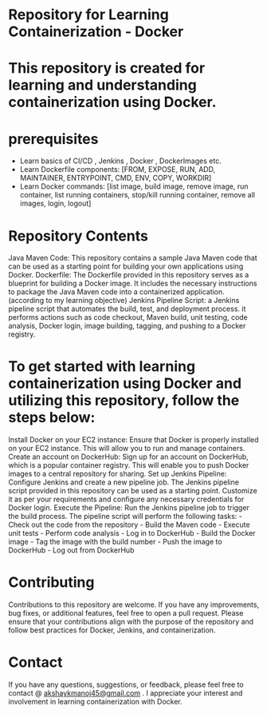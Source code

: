 # Repository for Learning Containerization - Docker
# This repository is created for learning and understanding containerization using Docker.

# prerequisites
- Learn basics of CI/CD , Jenkins , Docker , DockerImages etc.
- Learn Dockerfile components: [FROM, EXPOSE, RUN, ADD, MAINTAINER, ENTRYPOINT, CMD, ENV, COPY, WORKDIR]
- Learn Docker commands: [list image, build image, remove image, run container, list running containers, stop/kill running container, remove all images, login, logout]

# Repository Contents

  Java Maven Code: This repository contains a sample Java Maven code that can be used as a starting point for building your own applications using Docker.
Dockerfile: The Dockerfile provided in this repository serves as a blueprint for building a Docker image. It includes the necessary instructions to package the Java Maven code into a containerized application.(according to my learning objective)
Jenkins Pipeline Script: a Jenkins pipeline script that automates the build, test, and deployment process. it performs actions such as code checkout, Maven build, unit testing, code analysis, Docker login, image building, tagging, and pushing to a Docker registry.
# To get started with learning containerization using Docker and utilizing this repository, follow the steps below:

  Install Docker on your EC2 instance: Ensure that Docker is properly installed on your EC2 instance. This will allow you to run and manage containers.
Create an account on DockerHub: Sign up for an account on DockerHub, which is a popular container registry. This will enable you to push Docker images to a central repository for sharing.
Set up Jenkins Pipeline: Configure Jenkins and create a new pipeline job. The Jenkins pipeline script provided in this repository can be used as a starting point. Customize it as per your requirements and configure any necessary credentials for Docker login.
Execute the Pipeline: Run the Jenkins pipeline job to trigger the build process. The pipeline script will perform the following tasks:
    - Check out the code from the repository
    - Build the Maven code
    - Execute unit tests
    - Perform code analysis
    - Log in to DockerHub
    - Build the Docker image
    - Tag the image with the build number
    - Push the image to DockerHub
    - Log out from DockerHub
# Contributing

Contributions to this repository are welcome. If you have any improvements, bug fixes, or additional features, feel free to open a pull request. Please ensure that your contributions align with the purpose of the repository and follow best practices for Docker, Jenkins, and containerization.

# Contact

If you have any questions, suggestions, or feedback, please feel free to contact @ akshaykmanoj45@gmail.com . I appreciate your interest and involvement in learning containerization with Docker.

